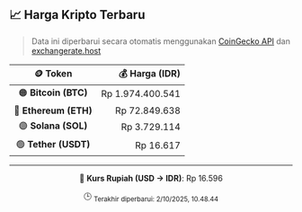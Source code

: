 

<!-- HARGA_KRIPTO -->
## 📈 Harga Kripto Terbaru

> Data ini diperbarui secara otomatis menggunakan [CoinGecko API](https://www.coingecko.com/) dan [exchangerate.host](https://exchangerate.host/)

<div align="center">

| 🪙 Token | 💰 Harga (IDR) |
|:------:|---------------:|
| 🟠 **Bitcoin (BTC)**   | Rp 1.974.400.541 |
| 🔵 **Ethereum (ETH)**  | Rp 72.849.638 |
| 🟣 **Solana (SOL)**    | Rp 3.729.114 |
| 🟢 **Tether (USDT)**   | Rp 16.617 |

---

💱 **Kurs Rupiah (USD → IDR)**: Rp 16.596

🕒 <sub>Terakhir diperbarui: 2/10/2025, 10.48.44</sub>

</div>
<!-- /HARGA_KRIPTO -->